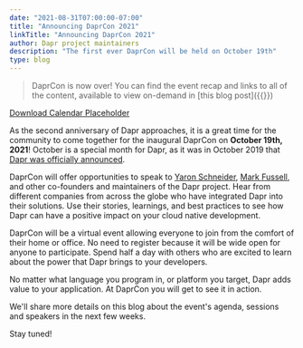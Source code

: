 ```yaml
---
date: "2021-08-31T07:00:00-07:00"
title: "Announcing DaprCon 2021"
linkTitle: "Announcing DaprCon 2021"
author: Dapr project maintainers
description: "The first ever DaprCon will be held on October 19th"
type: blog
---
```


>DaprCon is now over! You can find the event recap and links to all of the content, available to view on-demand in [this blog post]({{<ref daprcon-summary>}})

<a href="DaprCon2021.ics" class="btn btn-primary" role="button">Download Calendar Placeholder</a>

As the second anniversary of Dapr approaches, it is a great time for the community to come together for the inaugural DaprCon on **October 19th, 2021**! October is a special month for Dapr, as it was in October 2019 that [Dapr was officially announced](https://cloudblogs.microsoft.com/opensource/2019/10/16/announcing-dapr-open-source-project-build-microservice-applications/). 

DaprCon will offer opportunities to speak to [Yaron Schneider](https://github.com/yaron2), [Mark Fussell](https://github.com/msfussell), and other co-founders and maintainers of the Dapr project. Hear from different companies from across the globe who have integrated Dapr into their solutions. Use their stories, learnings, and best practices to see how Dapr can have a positive impact on your cloud native development.

DaprCon will be a virtual event allowing everyone to join from the comfort of their home or office. No need to register because it will be wide open for anyone to participate. Spend half a day with others who are excited to learn about the power that Dapr brings to your developers. 

No matter what language you program in, or platform you target, Dapr adds value to your application. At DaprCon you will get to see it in action. 

We'll share more details on this blog about the event's agenda, sessions and speakers in the next few weeks.

Stay tuned!
